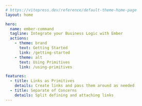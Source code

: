 ```yaml
---
# https://vitepress.dev/reference/default-theme-home-page
layout: home

hero:
  name: ember-command
  tagline: Integrate your Business Logic with Ember
  actions:
    - theme: brand
      text: Getting Started
      link: /getting-started
    - theme: alt
      text: Using Primitives
      link: /using-primitives

features:
  - title: Links as Primitives
    details: Create links and pass them around as needed
  - title: Separate of Concerns
    details: Split defining and attaching links
---
```


